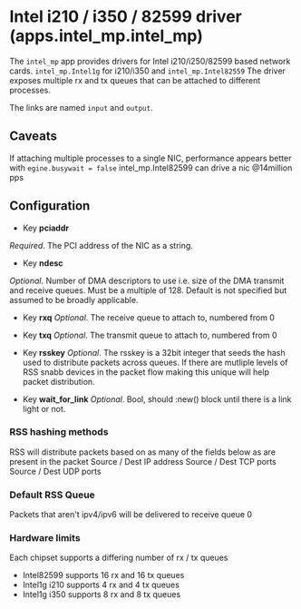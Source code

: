 # Intel i210 / i350 / 82599 driver (apps.intel_mp.intel_mp)

The `intel_mp` app provides drivers for Intel i210/i250/82599 based
network cards. `intel_mp.Intel1g` for i210/i350 and `intel_mp.Intel82559`
The driver exposes multiple rx and tx queues that can be attached to different
processes.

The links are named `input` and `output`.

## Caveats
If attaching multiple processes to a single NIC, performance appears
better with `egine.busywait = false`
intel_mp.Intel82599 can drive a nic @14million pps

## Configuration
- Key **pciaddr**

*Required*. The PCI address of the NIC as a string.

- Key **ndesc**

*Optional*. Number of DMA descriptors to use i.e. size of the DMA
transmit and receive queues. Must be a multiple of 128. Default is not
specified but assumed to be broadly applicable.

- Key **rxq**
*Optional*. The receive queue to attach to, numbered from 0

- Key **txq**
*Optional*. The transmit queue to attach to, numbered from 0

- Key **rsskey**
*Optional*. The rsskey is a 32bit integer that seeds the hash used to
distribute packets across queues. If there are mutliple levels of RSS snabb
devices in the packet flow making this unique will help packet distribution.

- Key **wait_for_link**
*Optional*. Bool, should :new() block until there is a link light or not.

### RSS hashing methods
RSS will distribute packets based on as many of the fields below as are present
in the packet
Source / Dest IP address
Source / Dest TCP ports
Source / Dest UDP ports

### Default RSS Queue
Packets that aren't ipv4/ipv6 will be delivered to receive queue 0

### Hardware limits
Each chipset supports a differing number of rx / tx queues
* Intel82599 supports 16 rx and 16 tx queues
* Intel1g i210 supports 4 rx and 4 tx queues
* Intel1g i350 supports 8 rx and 8 tx queues
